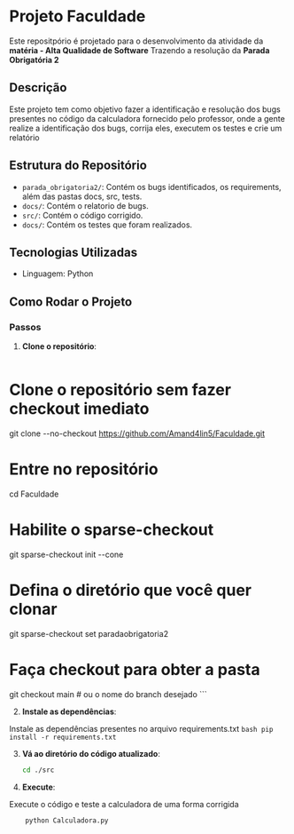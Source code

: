 # Projeto Faculdade

Este repositpório é projetado para o desenvolvimento da atividade da **matéria - Alta Qualidade de Software** Trazendo a resolução da **Parada Obrigatória 2**

## Descrição

Este projeto tem como objetivo fazer a identificação e resolução dos bugs presentes no código da calculadora fornecido pelo professor, onde a gente realize a identificação dos bugs, corrija eles, executem os testes e crie um relatório

## Estrutura do Repositório

- `parada_obrigatoria2/`: Contém os bugs identificados, os requirements, além das pastas docs, src, tests.
- `docs/`: Contém o relatorio de bugs.
- `src/`: Contém o código corrigido.
- `docs/`: Contém os testes que foram realizados.

## Tecnologias Utilizadas

- Linguagem: Python

## Como Rodar o Projeto

### Passos

1. **Clone o repositório**:

    ```bash
# Clone o repositório sem fazer checkout imediato
git clone --no-checkout https://github.com/Amand4lin5/Faculdade.git

# Entre no repositório
cd Faculdade

# Habilite o sparse-checkout
git sparse-checkout init --cone

# Defina o diretório que você quer clonar
git sparse-checkout set paradaobrigatoria2

# Faça checkout para obter a pasta
git checkout main  # ou o nome do branch desejado
    ```

2. **Instale as dependências**:

  Instale as dependências presentes no arquivo requirements.txt
    ```bash
    pip install -r requirements.txt
    ```

3. **Vá ao diretório do código atualizado**:

    ```bash
    cd ./src
    ```

4. **Execute**:

  Execute o código e teste a calculadora de uma forma corrigida
  
  ```bash
      python Calculadora.py
  ```


